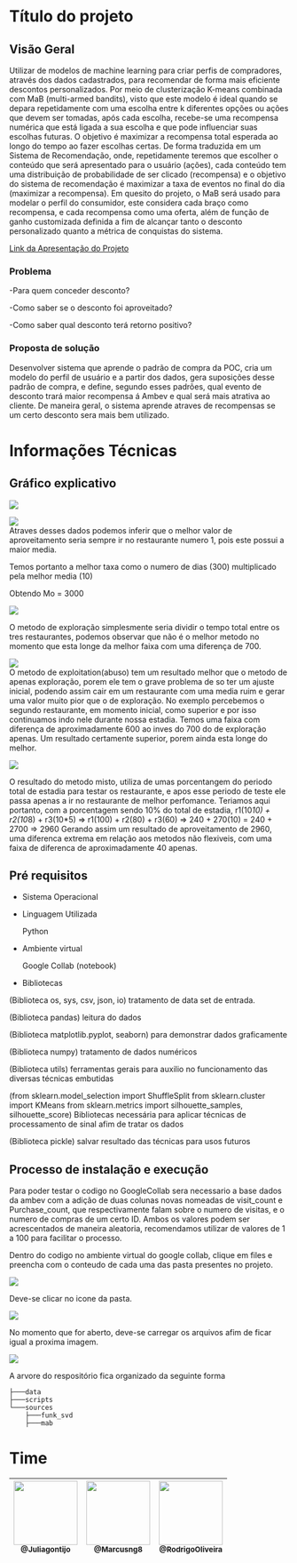 # Título do projeto  
## Visão Geral  
Utilizar de modelos de machine learning para criar perfis de compradores, através dos dados cadastrados, para recomendar de forma mais eficiente descontos personalizados. Por meio de clusterização K-means combinada com MaB (multi-armed bandits), visto que este modelo é ideal quando se depara repetidamente com uma escolha entre k diferentes opções ou ações que devem ser tomadas, após cada escolha, recebe-se uma recompensa numérica que está ligada a sua escolha e que pode influenciar suas escolhas futuras. O objetivo é maximizar a recompensa total esperada ao longo do tempo ao fazer escolhas certas. De forma traduzida em um Sistema de Recomendação, onde, repetidamente teremos que escolher o conteúdo que será apresentado para o usuário (ações), cada conteúdo tem uma distribuição de probabilidade de ser clicado (recompensa) e o objetivo do sistema de recomendação é maximizar a taxa de eventos no final do dia (maximizar a recompensa). Em quesito do projeto, o MaB será usado para modelar o perfil do consumidor, este considera cada braço como recompensa, e cada recompensa como uma oferta, além de função de ganho customizada definida a fim de alcançar tanto o desconto personalizado quanto a métrica de conquistas do sistema.

[Link da Apresentação do Projeto](http://caminho.para.o.ppt)

### Problema  
-Para quem conceder desconto?

-Como saber se o desconto foi aproveitado?

-Como saber qual desconto terá retorno positivo?

### Proposta de solução  
 Desenvolver sistema que aprende o padrão de compra da POC, cria um modelo do perfil de usuário e a partir dos dados, gera suposições desse padrão de compra, e define, segundo esses padrões, qual evento de desconto trará maior recompensa á Ambev e qual será mais atrativa ao cliente. 
 De maneira geral, o sistema aprende atraves de recompensas se um certo desconto sera mais bem utilizado.

# Informações Técnicas
## Gráfico explicativo  
![](readme/Gráfico_explicativo.png)  

![](readme/ExemploMab.png)  
Atraves desses dados podemos inferir que o melhor valor de aproveitamento seria sempre ir no restaurante numero 1, pois este possui a maior media.

Temos portanto a melhor taxa como o numero de dias (300) multiplicado pela melhor media (10)

Obtendo Mo = 3000


![](readme/explorationMab.png)

O metodo de exploração simplesmente seria dividir o tempo total entre os tres restaurantes, podemos observar que não é o melhor metodo no momento que esta longe da melhor faixa com uma diferença de 700.

![](readme/exploitationMab.png)  
O metodo de exploitation(abuso) tem um resultado melhor que o metodo de apenas exploração, porem ele tem o grave problema de so ter um ajuste inicial, podendo assim cair em um restaurante com uma media ruim e gerar uma valor muito pior que o de exploração. No exemplo percebemos o segundo restaurante, em momento inicial, como superior e por isso continuamos indo nele durante nossa estadia. Temos uma faixa com diferença de aproximadamente 600 ao inves do 700 do de exploração apenas. Um resultado certamente superior, porem ainda esta longe do melhor.


![](readme/eGreedyMab.png)

O resultado do metodo misto, utiliza de umas porcentangem do periodo total de estadia para testar os restaurante, e apos esse periodo de teste ele passa apenas a ir no restaurante de melhor perfomance. Teriamos aqui portanto, com a porcentagem sendo 10% do total de estadia, r1(10*10) + r2(10*8) + r3(10*5) => r1(100) + r2(80) + r3(60) => 240 + 270(10) = 240 + 2700 => 2960
Gerando assim um resultado de aproveitamento de 2960, uma diferenca extrema em relação aos metodos não flexiveis, com uma faixa de diferenca de aproximadamente 40 apenas.


## Pré requisitos
- Sistema Operacional  
- Linguagem Utilizada

   Python

- Ambiente virtual

     Google Collab (notebook)
 
- Bibliotecas

(Biblioteca os, sys, csv, json, io)
    tratamento de data set de entrada.

(Biblioteca pandas) 
    leitura do dados

(Biblioteca matplotlib.pyplot, seaborn) 
    para demonstrar dados graficamente

(Biblioteca numpy) 
    tratamento de dados numéricos

(Biblioteca utils) 
    ferramentas gerais para auxilio no funcionamento das diversas técnicas embutidas
    
(from sklearn.model_selection import ShuffleSplit
from sklearn.cluster import KMeans
from sklearn.metrics import silhouette_samples, silhouette_score) Bibliotecas necessária para aplicar técnicas de processamento de sinal afim de tratar os dados

(Biblioteca pickle) salvar resultado das técnicas para usos futuros

## Processo de instalação e execução

Para poder testar o codigo no GoogleCollab sera necessario a base dados da ambev com a adição de duas colunas novas nomeadas de visit_count e Purchase_count, que respectivamente falam sobre o numero de visitas, e o numero de compras de um certo ID. Ambos os valores podem ser acrescentados de maneira aleatoria, recomendamos utilizar de valores de 1 a 100 para facilitar o processo. 

Dentro do codigo no ambiente virtual do google collab, clique em files e preencha com o conteudo de cada uma das pasta presentes no projeto.

![](readme/exemploPasta1.png)

Deve-se clicar no icone da pasta.

![](readme/exemploPasta2.png)

No momento que for aberto, deve-se carregar os arquivos afim de ficar igual a proxima imagem.

![](readme/exemploPasta3.png)

A arvore do respositório fica organizado da seguinte forma 


```
├───data
├───scripts
└───sources
    ├───funk_svd
    ├───mab    
```


# Time

| [<img src="https://avatars.githubusercontent.com/u/64470455?v=4" width="115"><br><sub>@Juliagontijo</sub>](https://github.com/juliagontijo) | [<img src="https://avatars.githubusercontent.com/u/64470453?s=400&u=42a02085b0005b35310cdc7f03ed93bb29295f3f&v=4" width="115"><br><sub>@Marcusng8</sub>](https://github.com/marcusng8) | [<img src="https://avatars.githubusercontent.com/u/64488614?v=4" width="115"><br><sub>@RodrigoOliveira</sub>](https://github.com/rodrigogitrep) | 
| :---: | :---: | :---: |
